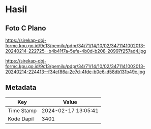# Hasil

## Foto C Plano

https://sirekap-obj-formc.kpu.go.id/9c13/pemilu/pdpr/34/71/14/10/02/3471141002013-20240214-222725--b4b41f7a-5efe-4b0d-b208-20997f257ad4.jpg

https://sirekap-obj-formc.kpu.go.id/9c13/pemilu/pdpr/34/71/14/10/02/3471141002013-20240214-224413--f34cf86a-2e7d-4fde-b0e6-d58db131b49c.jpg


## Metadata

| Key        | Value               |
| ---------- | ------------------- |
| Time Stamp | 2024-02-17 13:05:41 |
| Kode Dapil | 3401                |



